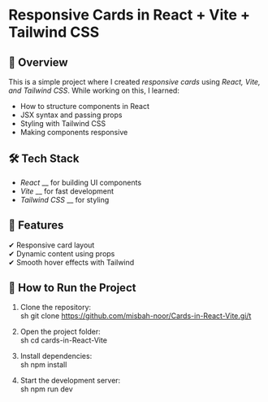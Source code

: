 # Responsive Cards in React + Vite + Tailwind CSS

## 🚀 Overview
This is a simple project where I created *responsive cards* using *React, Vite, and Tailwind CSS*. While working on this, I learned:
- How to structure components in React
- JSX syntax and passing props
- Styling with Tailwind CSS
- Making components responsive

## 🛠  Tech Stack
- *React* __ for building UI components
- *Vite* __ for fast development
- *Tailwind CSS* __ for styling

## 🎯 Features
✔ Responsive card layout  
✔ Dynamic content using props  
✔ Smooth hover effects with Tailwind  

## 🔧 How to Run the Project
1. Clone the repository:  
   sh
   git clone https://github.com/misbah-noor/Cards-in-React-Vite.gi/t
   
2. Open the project folder:  
   sh
   cd cards-in-React-Vite
   
3. Install dependencies:  
   sh
   npm install
   
4. Start the development server:  
   sh
   npm run dev
   
